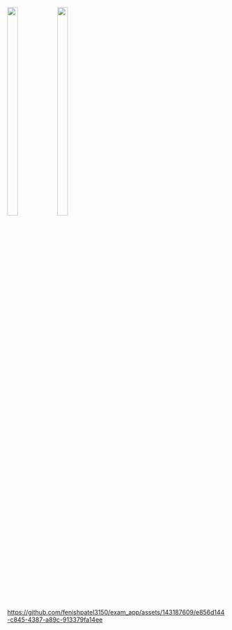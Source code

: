 
<img src = "https://github.com/fenishpatel3150/exam_app/assets/143187609/2781f426-1652-479a-a6b3-5780d96f9d10" width=22% height=35%>

<img src = "https://github.com/fenishpatel3150/exam_app/assets/143187609/a880d8f9-6a2f-46fa-a058-cc1412a64fad" width=22% height=35%>





https://github.com/fenishpatel3150/exam_app/assets/143187609/e856d144-c845-4387-a89c-913379fa14ee

